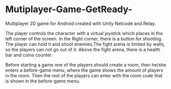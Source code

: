# Mutiplayer-Game-GetReady-

Multiplayer 2D game for Android created with Unity Netcode and Relay.

The player controls the character with a virtual joystick which places in the left corner of the screen. In the Right corner, there is a button for shooting. The player can hold it and shoot enemies.The fight arena is limited by walls, so the players can not go out of it. Above the fight arena, there is a health bar and coins counter.

Before starting a game one of the players should create a room, then he/she enters a before-game menu, where the game shows the amount of players in the room. Then the rest of the players can enter with the room code that is shown in the before-game menu.

